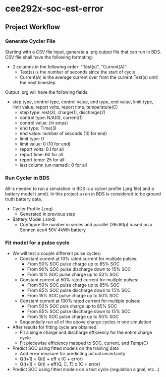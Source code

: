 # cee292x-soc-est-error

## Project Workflow 

### Generate Cycler File 
Starting with a CSV file input, generate a .prg output file that can run in BDS. CSV file shall 
have the following formating: 
- 2 columns in the following order: "Test(s)", "Current(A)" 
  - Test(s) is the number of seconds since the start of cycle 
  - Current(A) is the average current over from the current Test(s) until the next timestep 

Output .prg will have the following fields: 
- step type, control type, control value, end type, end value, limit type, limit value, report volts, report time, temperature(C)
  - step type: rest(3), charge(1), discharge(2)
  - control type: N/A(0), current(1)
  - control value: (in amps) 
  - end type: Time(3)
  - end value: number of seconds (10 for end) 
  - limit type: 0 
  - limit value: 0 (10 for end) 
  - report volts: 0.1 for all 
  - report time: 60 for all 
  - report temp: 25 for all 
  - last column (un-named): 0 for all 

### Run Cycler in BDS 
All is needed to run a simulation in BDS is a cylcer profile (.prg file) and a battery model (.smd). In this project a run in BDS is considered to be ground truth battery data. 
- Cycler Profile (.prg)
  - Generated in previous step 
- Battery Model (.smd)
  - Configure the number in series and parallel (36s80p) based on a Sonnen eco4 50V 4kWh battery 
  
### Fit model for a pulse cycle
- We will test a couple different pulse cycles: 
  - Constant current at 10% rated current for multiple pulses: 
    - From 50% SOC pulse charge up to 85% SOC
    - From 90% SOC pulse discharge down to 15% SOC 
    - From 10% SOC pulse charge up to 50% SOC 
  - Constant current at 50% rated current for multiple pulses: 
    - From 50% SOC pulse charge up to 85% SOC 
    - From 85% SOC pulse discharge down to 15% SOC 
    - From 15% SOC pulse charge up to 50% SOC 
  - Constant current at 100% rated current for multiple pulses: 
    - From 50% SOC puls charge up to 85% SOC 
    - From 85% SOC pulse discharge down to 15% SOC 
    - From 15% SOC pulse charge up to 50% SOC 
  - Sequentially run all of the above charge cycles in one simulation 
- After results for fitting cycle are obtained: 
  - Fit a single charge and discharge efficiency for the entire charge cycle 
  - Fit piecewise efficiency mapped to SOC, current, and Temp(C) 
- Predict SOC using fitted models on the training data 
  - Add error measure for predicting actual uncertainty 
  - Q(t+1) = Q(t) + eff x (C + error) 
  - Q(t+1) = Q(t) + eff(Q, C, T) x (C + error) 
- Predict SOC using fitted models on a test cycle (regulation signal, etc...) 
